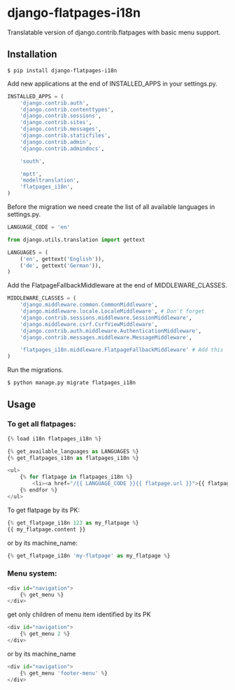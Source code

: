 django-flatpages-i18n
=====================

Translatable version of django.contrib.flatpages with basic menu support.

Installation
-------------

```
$ pip install django-flatpages-i18n
```

Add new applications at the end of INSTALLED_APPS in your settings.py.

```python
INSTALLED_APPS = (
    'django.contrib.auth',
    'django.contrib.contenttypes',
    'django.contrib.sessions',
    'django.contrib.sites',
    'django.contrib.messages',
    'django.contrib.staticfiles',
    'django.contrib.admin',
    'django.contrib.admindocs',

    'south',

    'mptt',
    'modeltranslation',
    'flatpages_i18n',
)
```

Before the migration we need create the list of all available languages in settings.py.

```python
LANGUAGE_CODE = 'en'

from django.utils.translation import gettext

LANGUAGES = (
    ('en', gettext('English')),
    ('de', gettext('German')),
)
```

Add the FlatpageFallbackMiddleware at the end of MIDDLEWARE_CLASSES.

```python
MIDDLEWARE_CLASSES = (
    'django.middleware.common.CommonMiddleware',
    'django.middleware.locale.LocaleMiddleware', # Don't forget
    'django.contrib.sessions.middleware.SessionMiddleware',
    'django.middleware.csrf.CsrfViewMiddleware',
    'django.contrib.auth.middleware.AuthenticationMiddleware',
    'django.contrib.messages.middleware.MessageMiddleware',

    'flatpages_i18n.middleware.FlatpageFallbackMiddleware' # Add this
)
```

Run the migrations.

```
$ python manage.py migrate flatpages_i18n
```


Usage
-----

###  To get all flatpages:

```python
{% load i18n flatpages_i18n %}

{% get_available_languages as LANGUAGES %}
{% get_flatpages_i18n as flatpages_i18n %}

<ul>
    {% for flatpage in flatpages_i18n %}
        <li><a href="/{{ LANGUAGE_CODE }}{{ flatpage.url }}">{{ flatpage.title }}</a></li>
    {% endfor %}
</ul>
```

To get flatpage by its PK:

```python
{% get_flatpage_i18n 123 as my_flatpage %}
{{ my_flatpage.content }}
```

or by its machine_name:

```python
{% get_flatpage_i18n 'my-flatpage' as my_flatpage %}
```

### Menu system:

```python
<div id="navigation">
    {% get_menu %}
</div>
```

get only children of menu item identified by its PK

```python
<div id="navigation">
    {% get_menu 2 %}
</div>
```

or by its machine_name

```python
<div id="navigation">
    {% get_menu 'footer-menu' %}
</div>
```
